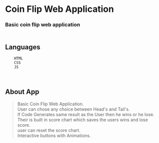 # Coin Flip Web Application <br>

### Basic coin flip web application <br><br>

## Languages

```
    HTML
    CSS
    JS
```

<br>

## About App

> Basic Coin Flip Web Application.<br>
> User can chose any choice between Head's and Tail's.<br>
> If Code Generates same result as the User then he wins or he lose.<br>
> Their is built in score chart which saves the users wins and lose score.<br>
> user can reset the score chart.<br>
> Interactive buttons with Animations.<br>
